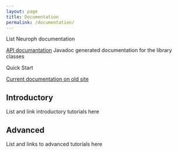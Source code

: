 ```yaml
---
layout: page
title: Documentation
permalink: /documentation/
---
```


List Neuroph documentation

[API documantation](http://neuroph.sourceforge.net/javadoc/index.html)
Javadoc generated documentation for the library classes

Quick Start

[Current documentation on old site](http://neuroph.sourceforge.net/documentation.html)

## Introductory

List and link introductory tutorials here

## Advanced

List and links to advanced tutorials here
